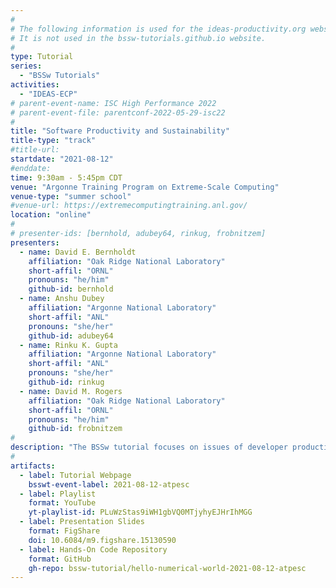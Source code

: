 ```yaml
---
#
# The following information is used for the ideas-productivity.org website only.
# It is not used in the bssw-tutorials.github.io website.
#
type: Tutorial
series:
  - "BSSw Tutorials"
activities:
  - "IDEAS-ECP"
# parent-event-name: ISC High Performance 2022
# parent-event-file: parentconf-2022-05-29-isc22
#
title: "Software Productivity and Sustainability"
title-type: "track"
#title-url:
startdate: "2021-08-12"
#enddate: 
time: 9:30am - 5:45pm CDT
venue: "Argonne Training Program on Extreme-Scale Computing"
venue-type: "summer school"
#venue-url: https://extremecomputingtraining.anl.gov/
location: "online"
#
# presenter-ids: [bernhold, adubey64, rinkug, frobnitzem]
presenters:
  - name: David E. Bernholdt
    affiliation: "Oak Ridge National Laboratory"
    short-affil: "ORNL"
    pronouns: "he/him"
    github-id: bernhold
  - name: Anshu Dubey
    affiliation: "Argonne National Laboratory"
    short-affil: "ANL"
    pronouns: "she/her"
    github-id: adubey64
  - name: Rinku K. Gupta
    affiliation: "Argonne National Laboratory"
    short-affil: "ANL"
    pronouns: "she/her"
    github-id: rinkug
  - name: David M. Rogers
    affiliation: "Oak Ridge National Laboratory"
    short-affil: "ORNL"
    pronouns: "he/him"
    github-id: frobnitzem
#
description: "The BSSw tutorial focuses on issues of developer productivity, software sustainability, and reproducibility in scientific research software, particularly targeting high-performance computers."
#
artifacts:
  - label: Tutorial Webpage
    bsswt-event-label: 2021-08-12-atpesc
  - label: Playlist
    format: YouTube
    yt-playlist-id: PLuWzStas9iWH1gbVQ0MTjyhyEJHrIhMGG
  - label: Presentation Slides
    format: FigShare
    doi: 10.6084/m9.figshare.15130590
  - label: Hands-On Code Repository
    format: GitHub
    gh-repo: bssw-tutorial/hello-numerical-world-2021-08-12-atpesc
---
```


